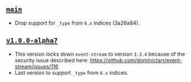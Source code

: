 ## [`main`](https://github.com/walterra/node-es-transformer/tree/main)

- Drop support for `_type` from `6.x` indices (3a26a84).

## [`v1.0.0-alpha7`](https://github.com/walterra/node-es-transformer/releases/tag/v1.0.0-alpha7)

- This version locks down `event-stream` to version `3.3.4` because of the security issue described here: https://github.com/dominictarr/event-stream/issues/116
- Last version to support `_type` from `6.x` indices.
